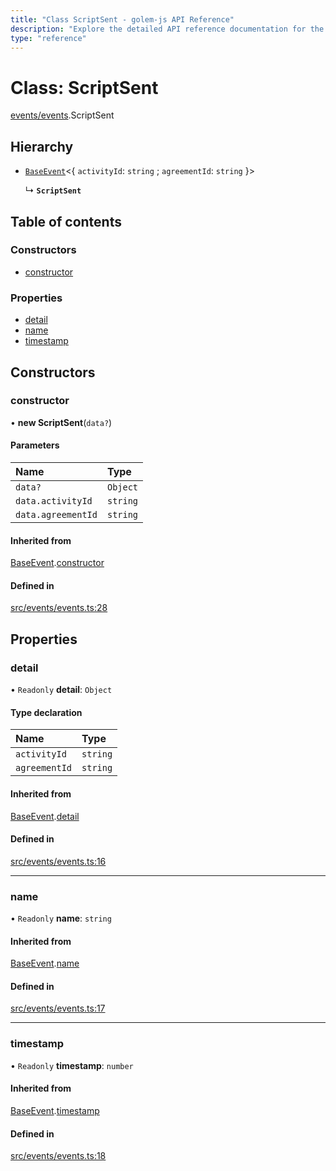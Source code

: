 ```yaml
---
title: "Class ScriptSent - golem-js API Reference"
description: "Explore the detailed API reference documentation for the Class ScriptSent within the golem-js SDK for the Golem Network."
type: "reference"
---
```

# Class: ScriptSent

[events/events](../modules/events_events).ScriptSent

## Hierarchy

- [`BaseEvent`](events_events.BaseEvent)<{ `activityId`: `string` ; `agreementId`: `string`  }\>

  ↳ **`ScriptSent`**

## Table of contents

### Constructors

- [constructor](events_events.ScriptSent#constructor)

### Properties

- [detail](events_events.ScriptSent#detail)
- [name](events_events.ScriptSent#name)
- [timestamp](events_events.ScriptSent#timestamp)

## Constructors

### constructor

• **new ScriptSent**(`data?`)

#### Parameters

| Name | Type |
| :------ | :------ |
| `data?` | `Object` |
| `data.activityId` | `string` |
| `data.agreementId` | `string` |

#### Inherited from

[BaseEvent](events_events.BaseEvent).[constructor](events_events.BaseEvent#constructor)

#### Defined in

[src/events/events.ts:28](https://github.com/golemfactory/golem-js/blob/552d481/src/events/events.ts#L28)

## Properties

### detail

• `Readonly` **detail**: `Object`

#### Type declaration

| Name | Type |
| :------ | :------ |
| `activityId` | `string` |
| `agreementId` | `string` |

#### Inherited from

[BaseEvent](events_events.BaseEvent).[detail](events_events.BaseEvent#detail)

#### Defined in

[src/events/events.ts:16](https://github.com/golemfactory/golem-js/blob/552d481/src/events/events.ts#L16)

___

### name

• `Readonly` **name**: `string`

#### Inherited from

[BaseEvent](events_events.BaseEvent).[name](events_events.BaseEvent#name)

#### Defined in

[src/events/events.ts:17](https://github.com/golemfactory/golem-js/blob/552d481/src/events/events.ts#L17)

___

### timestamp

• `Readonly` **timestamp**: `number`

#### Inherited from

[BaseEvent](events_events.BaseEvent).[timestamp](events_events.BaseEvent#timestamp)

#### Defined in

[src/events/events.ts:18](https://github.com/golemfactory/golem-js/blob/552d481/src/events/events.ts#L18)
